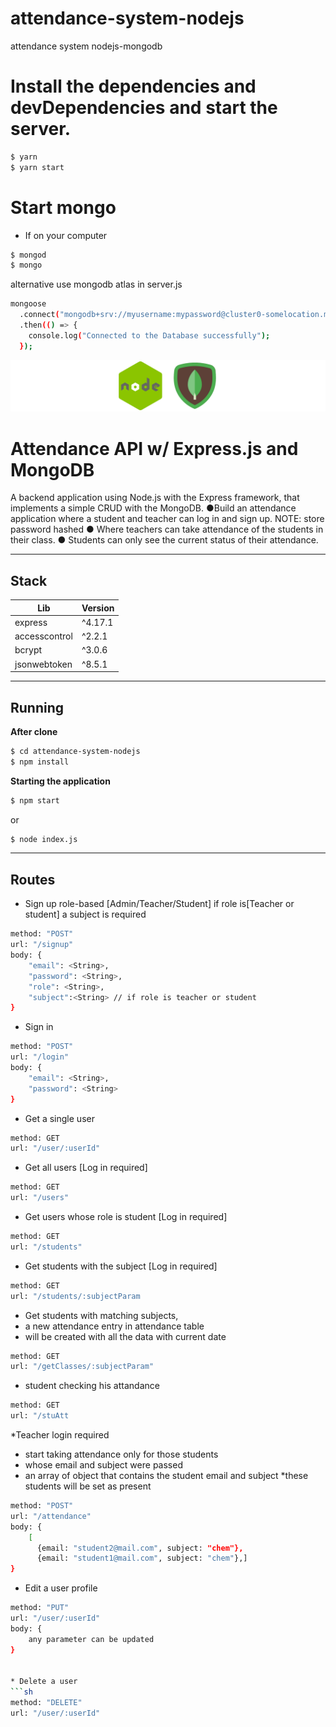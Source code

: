 # attendance-system-nodejs
attendance system nodejs-mongodb
# Install the dependencies and devDependencies and start the server.

```sh
$ yarn 
$ yarn start
```

# Start mongo

  - If on your computer

```sh 
$ mongod 
$ mongo
```
alternative use mongodb atlas
in server.js

```sh 
mongoose
  .connect("mongodb+srv://myusername:mypassword@cluster0-somelocation.mongodb.net/test?retryWrites=true&w=majority", { useNewUrlParser: true, useUnifiedTopology: true })
  .then(() => {
    console.log("Connected to the Database successfully");
  });
  ```
![](https://github.com/EduardoRotundaro/crud-api-express-mongo/blob/master/docs/images/01.png?raw=true)

# Attendance API w/ Express.js and MongoDB

A backend application using Node.js with the Express framework, that implements a simple CRUD with the MongoDB.
●Build an attendance application where a student and teacher can log in and sign up.
NOTE: store password hashed
● Where teachers can take attendance of the students in their class.
● Students can only see the current status of their attendance.

---

## Stack

| Lib | Version |
| ------ | ------ |
| express | ^4.17.1 |
| accesscontrol | ^2.2.1 |
| bcrypt | ^3.0.6 |
| jsonwebtoken | ^8.5.1 |

---

## Running

**After clone**

```sh
$ cd attendance-system-nodejs
$ npm install
```

**Starting the application**

```sh
$ npm start
```

or

```sh
$ node index.js
```

---

## Routes

* Sign up role-based [Admin/Teacher/Student] if role is[Teacher or student] a subject is required
```sh
method: "POST"
url: "/signup"
body: {
    "email": <String>,
    "password": <String>,
    "role": <String>, 
    "subject":<String> // if role is teacher or student
}
```

* Sign in
```sh
method: "POST"
url: "/login"
body: {
    "email": <String>,
    "password": <String>
}
```

* Get a single user
```sh
method: GET
url: "/user/:userId"
```

* Get all users [Log in required]
```sh
method: GET
url: "/users"
```

* Get users whose role is student [Log in required]
```sh
method: GET
url: "/students"
```

* Get students with the subject [Log in required]
```sh
method: GET
url: "/students/:subjectParam
```
* Get students with matching subjects, 
* a new attendance entry in attendance table
* will be created with all the data with current date
```sh
method: GET
url: "/getClasses/:subjectParam"
```
* student checking his attandance
```sh
method: GET
url: "/stuAtt
```
*Teacher login required
* start taking attendance only for those students 
* whose email and subject were passed
* an array of object that contains the student email and subject
*these students will be set as present
```sh
method: "POST"
url: "/attendance"
body: {
    [
      {email: "student2@mail.com", subject: "chem"},
      {email: "student1@mail.com", subject: "chem"},]
}
```

* Edit a user profile
```sh
method: "PUT"
url: "/user/:userId"
body: {
    any parameter can be updated
}


* Delete a user
```sh
method: "DELETE"
url: "/user/:userId"
```

